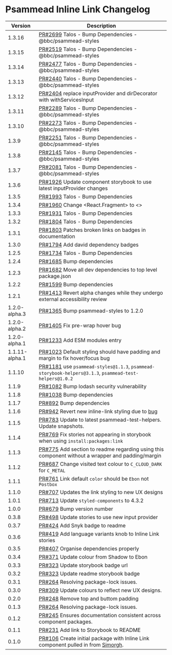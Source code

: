 # Psammead Inline Link Changelog

<!-- prettier-ignore -->
| Version | Description |
|---------|-------------|
| 1.3.16 | [PR#2699](https://github.com/bbc/psammead/pull/2699) Talos - Bump Dependencies - @bbc/psammead-styles |
| 1.3.15 | [PR#2519](https://github.com/bbc/psammead/pull/2519) Talos - Bump Dependencies - @bbc/psammead-styles |
| 1.3.14 | [PR#2477](https://github.com/bbc/psammead/pull/2477) Talos - Bump Dependencies - @bbc/psammead-styles |
| 1.3.13 | [PR#2440](https://github.com/bbc/psammead/pull/2440) Talos - Bump Dependencies - @bbc/psammead-styles |
| 1.3.12 | [PR#2404](https://github.com/bbc/psammead/pull/2404) replace inputProvider and dirDecorator with withServicesInput |
| 1.3.11 | [PR#2289](https://github.com/bbc/psammead/pull/2289) Talos - Bump Dependencies - @bbc/psammead-styles |
| 1.3.10 | [PR#2273](https://github.com/bbc/psammead/pull/2273) Talos - Bump Dependencies - @bbc/psammead-styles |
| 1.3.9 | [PR#2251](https://github.com/bbc/psammead/pull/2251) Talos - Bump Dependencies - @bbc/psammead-styles |
| 1.3.8 | [PR#2145](https://github.com/bbc/psammead/pull/2145) Talos - Bump Dependencies - @bbc/psammead-styles |
| 1.3.7 | [PR#2081](https://github.com/bbc/psammead/pull/2081) Talos - Bump Dependencies - @bbc/psammead-styles |
| 1.3.6 | [PR#1926](https://github.com/bbc/psammead/pull/1926) Update component storybook to use latest inputProvider changes |
| 1.3.5 | [PR#1993](https://github.com/bbc/psammead/pull/1993) Talos - Bump Dependencies |
| 1.3.4 | [PR#1960](https://github.com/bbc/psammead/pull/1960) Change <React.Fragment> to <> |
| 1.3.3 | [PR#1931](https://github.com/bbc/psammead/pull/1931) Talos - Bump Dependencies |
| 1.3.2 | [PR#1804](https://github.com/bbc/psammead/pull/1804) Talos - Bump Dependencies |
| 1.3.1 | [PR#1803](https://github.com/bbc/psammead/pull/1803/) Patches broken links on badges in documentation |
| 1.3.0 | [PR#1794](https://github.com/bbc/psammead/pull/1794) Add david dependency badges |
| 1.2.5 | [PR#1734](https://github.com/bbc/psammead/pull/1734) Talos - Bump Dependencies |
| 1.2.4   | [PR#1685](https://github.com/bbc/psammead/pull/1685) Bump dependencies |
| 1.2.3 | [PR#1682](https://github.com/bbc/psammead/pull/1682) Move all dev dependencies to top level package.json |
| 1.2.2 | [PR#1599](https://github.com/bbc/psammead/pull/1599) Bump dependencies |
| 1.2.1 | [PR#1413](https://github.com/bbc/psammead/pull/1413) Revert alpha changes while they undergo external accessibility review |
| 1.2.0-alpha.3 | [PR#1365](https://github.com/bbc/psammead/pull/1365) Bump psammead-styles to 1.2.0 |
| 1.2.0-alpha.2 | [PR#1405](https://github.com/bbc/psammead/pull/1405) Fix pre-wrap hover bug |
| 1.2.0-alpha.1 | [PR#1233](https://github.com/bbc/psammead/pull/1233) Add ESM modules entry |
| 1.1.11-alpha.1 | [PR#1023](https://github.com/bbc/psammead/pull/1023) Default styling should have padding and margin to fix hover/focus bug |
| 1.1.10  | [PR#1181](https://github.com/bbc/psammead/pull/1181) use `psammead-styles@1.1.3`, `psammead-storybook-helpers@3.1.3`, `psammead-test-helpers@1.0.2`|
| 1.1.9   | [PR#1082](https://github.com/bbc/psammead/pull/1082) Bump lodash security vulnerability |
| 1.1.8 | [PR#1038](https://github.com/bbc/psammead/pull/1038) Bump dependencies |
| 1.1.7 | [PR#892](https://github.com/bbc/psammead/pull/892) Bump dependencies |
| 1.1.6 | [PR#942](https://github.com/bbc/psammead/pull/942) Revert new inline-link styling due to [bug](https://github.com/bbc/simorgh/issues/2370) |
| 1.1.5 | [PR#783](https://github.com/bbc/psammead/pull/783) Update to latest psammead-test-helpers. Update snapshots. |
| 1.1.4 | [PR#769](https://github.com/bbc/psammead/pull/769) Fix stories not appearing in storybook when using `install:packages:link` |
| 1.1.3 | [PR#775](https://github.com/bbc/psammead/pull/775) Add section to readme regarding using this component without a wrapper and padding/margin |
| 1.1.2 | [PR#687](https://github.com/bbc/psammead/pull/687) Change visited text colour to `C_CLOUD_DARK` for `C_METAL` |
| 1.1.1 | [PR#761](https://github.com/bbc/psammead/pull/761) Link default `color` should be `Ebon` not `Postbox` |
| 1.1.0 | [PR#707](https://github.com/bbc/psammead/pull/707) Updates the link styling to new UX designs |
| 1.0.1 | [PR#713](https://github.com/bbc/psammead/pull/713) Update `styled-components` to 4.3.2 |
| 1.0.0 | [PR#679](https://github.com/bbc/psammead/pull/679) Bump version number |
| 0.3.8 | [PR#498](https://github.com/bbc/psammead/pull/498) Update stories to use new input provider |
| 0.3.7 | [PR#424](https://github.com/bbc/psammead/pull/424) Add Snyk badge to readme |
| 0.3.6 | [PR#419](https://github.com/bbc/psammead/pull/419) Add language variants knob to Inline Link stories |
| 0.3.5 | [PR#407](https://github.com/bbc/psammead/pull/407) Organise dependencies properly |
| 0.3.4 | [PR#371](https://github.com/bbc/psammead/pull/371) Update colour from Shadow to Ebon |
| 0.3.3 | [PR#323](https://github.com/bbc/psammead/pull/323) Update storybook badge url |
| 0.3.2 | [PR#323](https://github.com/BBC/psammead/pull/323) Update readme storybook badge |
| 0.3.1 | [PR#264](https://github.com/BBC/psammead/pull/319) Resolving package-lock issues. |
| 0.3.0 | [PR#309](https://github.com/bbc/psammead/pull/309) Update colours to reflect new UX designs. |
| 0.2.0 | [PR#248](https://github.com/BBC-News/psammead/pull/248) Remove top and buttom padding |
| 0.1.3 | [PR#264](https://github.com/BBC/psammead/pull/264) Resolving package-lock issues. |
| 0.1.2 | [PR#245](https://github.com/BBC-News/psammead/pull/245) Ensures documentation consistent across component packages. |
| 0.1.1 | [PR#231](https://github.com/BBC-News/psammead/pull/231) Add link to Storybook to README |
| 0.1.0 | [PR#106](https://github.com/BBC-News/psammead/pull/106) Create initial package with Inline Link component pulled in from [Simorgh](https://github.com/BBC-News/simorgh). |
